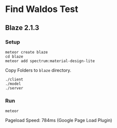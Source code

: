 # Find Waldos Test

## Blaze 2.1.3

### Setup 

    meteor create blaze
    cd blaze
    meteor add spectrum:material-design-lite
    
Copy Folders to `blaze` directory.

    ./client
    ./model
    ./server
    
### Run

    meteor
    
Pageload Speed: 784ms (Google Page Load Plugin)